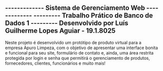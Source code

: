 ------------- Sistema de Gerenciamento Web -------------
--------- Trabalho Prático de Banco de Dados 1 ---------
Desenvolvido por Luís Guilherme Lopes Aguiar - 19.1.8025
--------------------------------------------------------
Neste projeto é desenvolvido um protótipo de produto
virtual para a empresa Apuro Limpeza, com o objetivo de
apresentar uma interface bonita e funcional para seu 
site, formulário de contato e, ainda, uma área restrita 
protegida por login e senha que permitirá o gerenciamento 
de produtos, fornecedores, clientes, funcionários e 
muito mais!